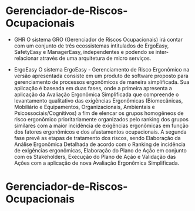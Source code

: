 # Gerenciador-de-Riscos-Ocupacionais

- GHR
  O sistema GRO (Gerenciador de Riscos Ocupacionais) irá contar com um conjunto de três ecossistemas intitulados de ErgoEasy, SafetyEasy e ManagerEasy, independentes e podendo se inter-relacionar através de uma arquitetura de micro serviços.

- ErgoEasy
  O sistema ErgoEasy - Gerenciamento de Risco Ergonômico na versão apresentada consiste em um produto de software proposto para gerenciamento de processos ergonômicos de maneira simplificada. Sua aplicação é baseada em duas fases, onde a primeira apresenta a aplicação da Avaliação Ergonômica Simplificada que compreende o levantamento qualitativo das exigências Ergonômicas (Biomecânicas, Mobiliário e Equipamentos, Organizacionais, Ambientais e Psicossociais/Cognitivos) a fim de elencar os grupos homogêneos de risco ergonômico prioritariamente organizados pelo ranking dos grupos similares com a maior incidência de exigências ergonômicas em função dos fatores ergonômicos e dos afastamentos ocupacionais. A segunda fase prevê as etapas de tratamento dos riscos, sendo Elaboração da Análise Ergonômica Detalhada de acordo com o Ranking de incidência de exigências ergonômicas, Elaboração do Plano de Ação em conjunto com os Stakeholders, Execução do Plano de Ação e Validação das Ações com a aplicação de nova Avaliação Ergonômica Simplificada.
# Gerenciador-de-Riscos-Ocupacionais

